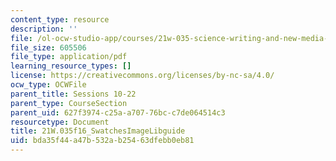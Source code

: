 ```yaml
---
content_type: resource
description: ''
file: /ol-ocw-studio-app/courses/21w-035-science-writing-and-new-media-communicating-science-to-the-public-fall-2016/bda35f44a47b532ab25463dfebb0eb81_21W.035f16_SwatchesImageLibguide.pdf
file_size: 605506
file_type: application/pdf
learning_resource_types: []
license: https://creativecommons.org/licenses/by-nc-sa/4.0/
ocw_type: OCWFile
parent_title: Sessions 10-22
parent_type: CourseSection
parent_uid: 627f3974-c25a-a707-76bc-c7de064514c3
resourcetype: Document
title: 21W.035f16_SwatchesImageLibguide
uid: bda35f44-a47b-532a-b254-63dfebb0eb81
---
```


